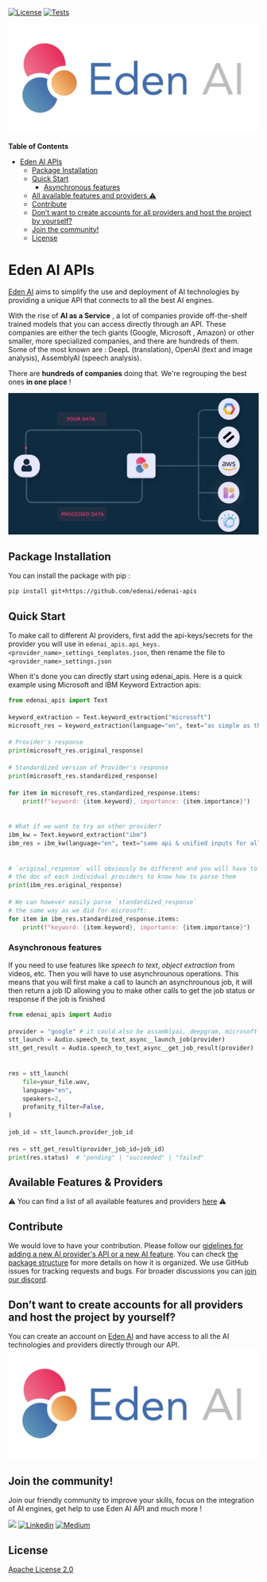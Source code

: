 [![License](https://img.shields.io/badge/License-Apache_2.0-blue.svg)](https://opensource.org/licenses/Apache-2.0) [![Tests](https://github.com/edenai/edenai-apis/actions/workflows/test.yml/badge.svg)](https://github.com/edenai/edenai-apis/actions/workflows/test.yml)

![Eden AI Logo](assets/EdenAI-Logo.png)

<!-- markdown-toc start - Don't edit this section. Run M-x markdown-toc-refresh-toc -->
**Table of Contents**

- [Eden AI APIs](#edenai-apis)
    - [Package Installation](#package-installation)
    - [Quick Start](#quick-start)
        - [Asynchronous features](#asynchronous-features)
    - [All available features and providers ⚠️](https://github.com/edenai/edenai-apis/blob/new_interface/AVAILABLES_FEATURES_AND_PROVIDERS.md)
    - [Contribute](#contribute)
    - [Don’t want to create accounts for all providers and host the project by yourself?](#dont-want-to-create-accounts-for-all-providers-and-host-the-project-by-yourself)
    - [Join the community!](#join-the-community)
    - [License](#license)

<!-- markdown-toc end -->
# Eden AI APIs

[Eden AI](https://www.edenai.co/?referral=github) aims to simplify the use and deployment of AI technologies by providing a unique API that connects to all the best AI engines. 

With the rise of **AI as a Service** , a lot of companies provide off-the-shelf trained models that you can access directly through an API. These companies are either the tech giants (Google, Microsoft , Amazon) or other smaller, more specialized companies, and there are hundreds of them. Some of the most known are : DeepL (translation), OpenAI (text and image analysis), AssemblyAI (speech analysis). 

There are **hundreds of companies** doing that. We're regrouping the best ones **in one place** !

![EdenAI Gif](assets/gif-edenai-maker.gif)

## Package Installation

You can install the package with pip :
``` bash
pip install git+https://github.com/edenai/edenai-apis 
```

## Quick Start


To make call to different AI providers, first add the api-keys/secrets for the provider you will use in `edenai_apis.api_keys.<provider_name>_settings_templates.json`, then rename the file to `<provider_name>_settings.json`
  
When it's done you can directly start using edenai_apis.
Here is a quick example using Microsoft and IBM Keyword Extraction apis:
```python
from edenai_apis import Text

keyword_extraction = Text.keyword_extraction("microsoft")
microsoft_res = keyword_extraction(language="en", text="as simple as that")

# Provider's response
print(microsoft_res.original_response)

# Standardized version of Provider's response
print(microsoft_res.standardized_response)

for item in microsoft_res.standardized_response.items:
    print(f"keyword: {item.keyword}, importance: {item.importance}")


# What if we want to try an other provider?
ibm_kw = Text.keyword_extraction("ibm")
ibm_res = ibm_kw(language="en", text="same api & unified inputs for all providers")


# `original_response` will obviously be different and you will have to check
# the doc of each individual providers to know how to parse them
print(ibm_res.original_response)

# We can however easily parse `standardized_response`
# the same way as we did for microsoft:
for item in ibm_res.standardized_response.items:
    print(f"keyword: {item.keyword}, importance: {item.importance}")
```

### Asynchronous features

If you need to use features like _speech to text_, _object extraction_ from videos, etc. Then you will have to use asynchrounous operations. This means that you will first make a call to launch an asynchrounous job, it will then return a job ID allowing you to make other calls to get the job status or response if the job is finished

```python
from edenai_apis import Audio

provider = "google" # it could also be assamblyai, deepgram, microsoft ...etc
stt_launch = Audio.speech_to_text_async__launch_job(provider)
stt_get_result = Audio.speech_to_text_async__get_job_result(provider)


res = stt_launch(
    file=your_file.wav,
    language="en",
    speakers=2,
    profanity_filter=False,
)

job_id = stt_launch.provider_job_id

res = stt_get_result(provider_job_id=job_id)
print(res.status)  # "pending" | "succeeded" | "failed"
```

## Available Features & Providers
⚠️ You can find a list of all available features and providers [here](AVAILABLES_FEATURES_AND_PROVIDERS.md) ⚠️

## Contribute

We would love to have your contribution. Please follow our [gidelines for adding a new AI provider's API or a new AI feature](CONTRIBUTE.md). You can check [the package structure](PACKAGE_STRUCTURE.md) for more details on how it is organized.
We use GitHub issues for tracking requests and bugs. For broader discussions you can [join our discord](https://discord.com/invite/VYwTbMQc8u).

## Don’t want to create accounts for all providers and host the project by yourself?
You can create an account on [Eden AI](https://app.edenai.run/user/register?referral=github) and have access to all the AI technologies and providers directly through our API.
[![Eden AI Logo](assets/EdenAI-Logo.png)](https://app.edenai.run/user/register?referral=github)


## Join the community!
Join our friendly community to improve your skills, focus on the integration of AI engines, get help to use Eden AI API and much more !

[![](https://dcbadge.vercel.app/api/server/VYwTbMQc8u)](https://discord.com/invite/VYwTbMQc8u)
[![Linkedin](https://img.shields.io/badge/LinkedIn-0077B5?style=for-the-badge&logo=linkedin&logoColor=white)](https://www.linkedin.com/company/edenai/) [![Medium](https://img.shields.io/badge/Medium-12100E?style=for-the-badge&logo=medium&logoColor=white)](https://edenai.medium.com/)

## License
[Apache License 2.0](LICENSE)
